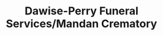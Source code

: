---
title: "Dawise-Perry Funeral Services/Mandan Crematory"
url: /mandan/dawise-perry-funeral-services-mandan-crematory/
shop: funeral directors
---
